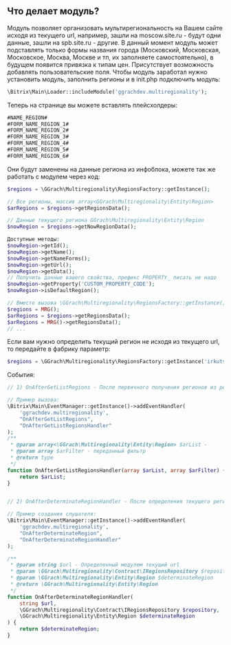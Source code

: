 Что делает модуль?
--------------------------  
Модуль позволяет организовать мультирегиональность на Вашем сайте исходя из текущего url, например, 
зашли на moscow.site.ru - будут одни данные, зашли на spb.site.ru - другие.
В данный момент модуль может подставлять только формы названия города (Московский, Московская, Московское, Москва, Москве и тп, их заполняете самостоятельно), в будущем появится привязка к типам цен. Присутствует возможность добавлять пользовательские поля. 
Чтобы модуль заработал нужно установить модуль, заполнить регионы и в init.php подключить модуль:

```php
\Bitrix\Main\Loader::includeModule('ggrachdev.multiregionality');
```

Теперь на странице вы можете вставлять плейсхолдеры:

```html
#NAME_REGION#
#FORM_NAME_REGION_1#
#FORM_NAME_REGION_2#
#FORM_NAME_REGION_3#
#FORM_NAME_REGION_4#
#FORM_NAME_REGION_5#
#FORM_NAME_REGION_6#
```

Они будут заменены на данные региона из инфоблока, можете так же работать с модулем через код:

```php
$regions = \GGrach\Multiregionality\RegionsFactory::getInstance();

// Все регионы, массив array<GGrach\Multiregionality\Entity\Region>
$arRegions = $regions->getRegionsData();

// Данные текущего региона GGrach\Multiregionality\Entity\Region
$nowRegion = $regions->getNowRegionData();

Доступные методы:
$nowRegion->getId();
$nowRegion->getName();
$nowRegion->getNameForms();
$nowRegion->getUrl();
$nowRegion->getData();
// Получить данные вашего свойства, префикс PROPERTY_ писать не надо
$nowRegion->getProperty('CUSTOM_PROPERTY_CODE');
$nowRegion->isDefaultRegion();

// Вместо вызова \GGrach\Multiregionality\RegionsFactory::getInstance() вы можете получить инстанцию:
$regions = MRG();
$arRegions = $regions->getRegionsData();
$arRegions = MRG()->getRegionsData();
// ...
```

Если вам нужно определить текущий регион не исходя из текущего url, то передайте в фабрику параметр:
```php
$regions = \GGrach\Multiregionality\RegionsFactory::getInstance('irkutsk.site.ru');
```

События:
```php
// 1) OnAfterGetListRegions - После первичного получения регионов из репозитория, вторичное получение будет закешировано

// Пример вызова:
\Bitrix\Main\EventManager::getInstance()->addEventHandler(
    'ggrachdev.multiregionality',
    "OnAfterGetListRegions",
    "OnAfterGetListRegionsHandler"
);
/**
 * @param array<\GGrach\Multiregionality\Entity\Region> $arList - 
 * @param array $arFilter - переданный фильтр
 * @return type
 */
function OnAfterGetListRegionsHandler(array $arList, array $arFilter) {
    return $arList;
}


// 2) OnAfterDeterminateRegionHandler - После определения текущего региона, нужно вернуть \GGrach\Multiregionality\Entity\Region

// Пример создания слушателя:
\Bitrix\Main\EventManager::getInstance()->addEventHandler(
    'ggrachdev.multiregionality',
    "OnAfterDeterminateRegion",
    "OnAfterDeterminateRegionHandler"
);

/**
 * @param string $url - Определенный модулем текущий url
 * @param \GGrach\Multiregionality\Contract\IRegionsRepository $repository
 * @param \GGrach\Multiregionality\Entity\Region $determinateRegion
 * @return \GGrach\Multiregionality\Entity\Region
 */
function OnAfterDeterminateRegionHandler(
    string $url, 
    \GGrach\Multiregionality\Contract\IRegionsRepository $repository, 
    \GGrach\Multiregionality\Entity\Region $determinateRegion
) {
    return $determinateRegion;
}
```
